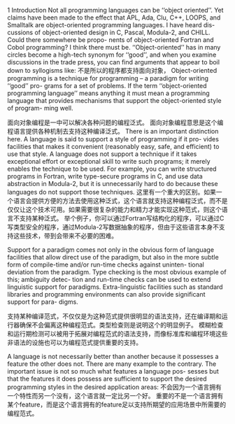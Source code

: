 1 Introduction
Not all programming languages can be ‘‘object oriented’’. Yet claims have been made to the effect that
APL, Ada, Clu, C++, LOOPS, and Smalltalk are object-oriented programming languages. I have heard dis-
cussions of object-oriented design in C, Pascal, Modula-2, and CHILL. Could there somewhere be propo-
nents of object-oriented Fortran and Cobol programming? I think there must be. ‘‘Object-oriented’’ has in
many circles become a high-tech synonym for ‘‘good’’, and when you examine discussions in the trade
press, you can find arguments that appear to boil down to syllogisms like:
不是所以的程序都支持面向对象，
Object-oriented programming is a technique for programming – a paradigm for writing ‘‘good’’ pro-
grams for a set of problems. If the term ‘‘object-oriented programming language’’ means anything it must
mean a programming language that provides mechanisms that support the object-oriented style of program-
ming well.

面向对象编程是一中可以解决各种问题的编程泛式。
面向对象编程意思是这个编程语言提供各种机制去支持这种编译泛式。
There is an important distinction here. A language is said to support a style of programming if it pro-
vides facilities that makes it convenient (reasonably easy, safe, and efficient) to use that style. A language
does not support a technique if it takes exceptional effort or exceptional skill to write such programs; it
merely enables the technique to be used. For example, you can write structured programs in Fortran, write
type-secure programs in C, and use data abstraction in Modula-2, but it is unnecessarily hard to do because
these languages do not support those techniques.
这里有一个重大的区别。如果一个语言会提供方便的方法去使用这种泛式，这个语言就支持这种编程泛式，而不是仅仅让这个技术可用。如果需要很复杂的能力和精力才能实现这种范式，则这个语言不支持某种泛式。
举个例子，你可以通过Fortran写结构化的程序，可以通过C写类型安全的程序，通过Modula-2写数据抽象的程序，但由于这些语言本身不支持这些技术，带到会带来不必要的困难。


Support for a paradigm comes not only in the obvious form of language facilities that allow direct use
of the paradigm, but also in the more subtle form of compile-time and/or run-time checks against uninten-
tional deviation from the paradigm. Type checking is the most obvious example of this; ambiguity detec-
tion and run-time checks can be used to extend linguistic support for paradigms. Extra-linguistic facilities
such as standard libraries and programming environments can also provide significant support for para-
digms.

支持某种编译范式，不仅仅是为这种范式提供很明显的语法支持，还在编译期和运行器确保不会偏离这种编程范式。类型检查则是说明这个的明显例子。
模糊检查和运行期检测可以被用于拓展对编程范式的语法支持，而像标准库和编程环境这些非语法的设施也可以为编程范式提供重要的支持。

A language is not necessarily better than another because it possesses a feature the other does not.
There are many example to the contrary. The important issue is not so much what features a language pos-
sesses but that the features it does possess are sufficient to support the desired programming styles in the
desired application areas:
不会因为一个语言拥有一个特性而另一个没有，这个语言就一定比另一个好。
重要的不是一个语言拥有某个feature，而是这个语言拥有的feature足以支持所期望的应用场景中所需要的编程范式。
